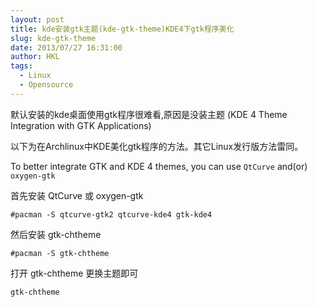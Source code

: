 ```yaml
---
layout: post
title: kde安装gtk主题(kde-gtk-theme)KDE4下gtk程序美化
slug: kde-gtk-theme
date: 2013/07/27 16:31:00
author: HKL
tags: 
  - Linux
  - Opensource
---
```



默认安装的kde桌面使用gtk程序很难看,原因是没装主题 (KDE 4 Theme Integration with GTK Applications)

以下为在Archlinux中KDE美化gtk程序的方法。其它Linux发行版方法雷同。

To better integrate GTK and KDE 4 themes, you can use `QtCurve` and(or) `oxygen-gtk`


首先安装 QtCurve 或 oxygen-gtk

`#pacman -S qtcurve-gtk2 qtcurve-kde4 gtk-kde4`


然后安装  gtk-chtheme

`#pacman -S gtk-chtheme`


打开 gtk-chtheme 更换主题即可

`gtk-chtheme`